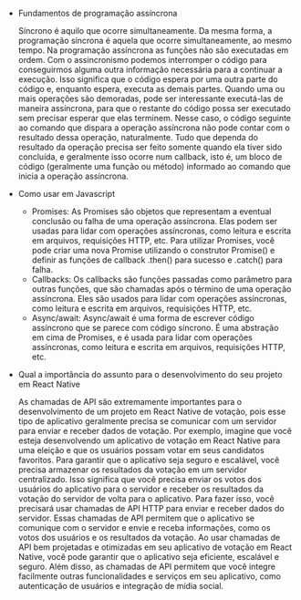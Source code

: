 - Fundamentos de programação assíncrona

  Síncrono é aquilo que ocorre simultaneamente. Da mesma forma, a programação síncrona é aquela que ocorre simultaneamente, ao mesmo tempo. 
  Na programação assíncrona as funções não são executadas em ordem. Com o assincronismo podemos interromper o código para conseguirmos alguma outra informação necessária para a continuar a execução. Isso significa que o código espera por uma outra parte do código e, enquanto espera, executa as demais partes.
  Quando uma ou mais operações são demoradas, pode ser interessante executá-las de maneira assíncrona, para que o restante do código possa ser executado sem precisar esperar que elas terminem. Nesse caso, o código seguinte ao comando que dispara a operação assíncrona não pode contar com o resultado dessa operação, naturalmente. Tudo que dependa do resultado da operação precisa ser feito somente quando ela tiver sido concluída, e geralmente isso ocorre num callback, isto é, um bloco de código (geralmente uma função ou método) informado ao comando que inicia a operação assíncrona.

- Como usar em Javascript

  - Promises:
  As Promises são objetos que representam a eventual conclusão ou falha de uma operação assíncrona. Elas podem ser usadas para lidar com operações assíncronas, como leitura e escrita em arquivos, requisições HTTP, etc. Para utilizar Promises, você pode criar uma nova Promise utilizando o construtor Promise() e definir as funções de callback .then() para sucesso e .catch() para falha.
  - Callbacks:
  Os callbacks são funções passadas como parâmetro para outras funções, que são chamadas após o término de uma operação assíncrona. Eles são usados para lidar com operações assíncronas, como leitura e escrita em arquivos, requisições HTTP, etc.
  - Async/await:
  Async/await é uma forma de escrever código assíncrono que se parece com código síncrono. É uma abstração em cima de Promises, e é usada para lidar com operações assíncronas, como leitura e escrita em arquivos, requisições HTTP, etc.


- Qual a importância do assunto para o desenvolvimento do seu projeto em React Native

  As chamadas de API são extremamente importantes para o desenvolvimento de um projeto em React Native de votação, pois esse tipo de aplicativo geralmente precisa se comunicar com um servidor para enviar e receber dados de votação.
  Por exemplo, imagine que você esteja desenvolvendo um aplicativo de votação em React Native para uma eleição e que os usuários possam votar em seus candidatos favoritos. Para garantir que o aplicativo seja seguro e escalável, você precisa armazenar os resultados da votação em um servidor centralizado. Isso significa que você precisa enviar os votos dos usuários do aplicativo para o servidor e receber os resultados da votação do servidor de volta para o aplicativo.
  Para fazer isso, você precisará usar chamadas de API HTTP para enviar e receber dados do servidor. Essas chamadas de API permitem que o aplicativo se comunique com o servidor e envie e receba informações, como os votos dos usuários e os resultados da votação.
  Ao usar chamadas de API bem projetadas e otimizadas em seu aplicativo de votação em React Native, você pode garantir que o aplicativo seja eficiente, escalável e seguro. Além disso, as chamadas de API permitem que você integre facilmente outras funcionalidades e serviços em seu aplicativo, como autenticação de usuários e integração de mídia social.
